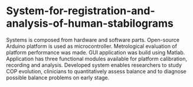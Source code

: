 # System-for-registration-and-analysis-of-human-stabilograms
Systems is composed from hardware and software parts. Open-source Arduino platform is used as microcontroller. Metrological evaluation of platform performance was made. GUI application was build using Matlab. Application has three functional modules available for platform calibration, recording and analysis. Developed system enables researchers to study COP evolution, clinicians to quantitatively assess balance and to diagnose possible balance problems on early stage.
